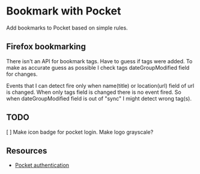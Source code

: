 # Bookmark with Pocket
Add bookmarks to Pocket based on simple rules.


## Firefox bookmarking
There isn't an API for bookmark tags. Have to guess if tags were added. To make
as accurate guess as possible I check tags dateGroupModified field for changes.

Events that I can detect fire only when name(title) or location(url) field of url
is changed. When only tags field is changed there is no event fired.
So when dateGroupModified field is out of "sync" I might detect wrong tag(s).


## TODO
 [ ] Make icon badge for pocket login. Make logo grayscale? 

## Resources
  - [Pocket authentication](https://blog.wilgucki.pl/oauth-authentication-without-browser/)
